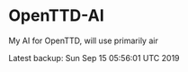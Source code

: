 # OpenTTD-AI
My AI for OpenTTD, will use primarily air

Latest backup: Sun Sep 15 05:56:01 UTC 2019
